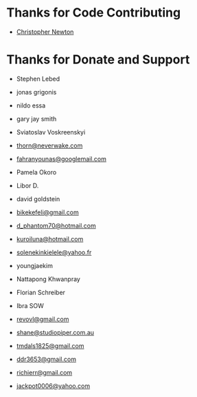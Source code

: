 # Thanks for Code Contributing
* [Christopher Newton](https://github.com/chrstphrknwtn)

# Thanks for Donate and Support
* Stephen Lebed

* jonas grigonis
* nildo essa
* gary jay smith
* Sviatoslav Voskreenskyi

* thorn@neverwake.com
* fahranyounas@googlemail.com

* Pamela Okoro
* Libor D.
* david goldstein
* bikekefeli@gmail.com
* d_phantom70@hotmail.com
* kuroiluna@hotmail.com
* solenekinkielele@yahoo.fr
* youngjaekim

* Nattapong Khwanpray
* Florian Schreiber
* Ibra SOW
* revovl@gmail.com
* shane@studiopiper.com.au
* tmdals1825@gmail.com
* ddr3653@gmail.com
* richierr@gmail.com
* jackpot0006@yahoo.com
